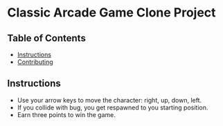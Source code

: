 # Classic Arcade Game Clone Project

## Table of Contents

- [Instructions](#instructions)
- [Contributing](#contributing)

## Instructions
* Use your arrow keys to move the character: right, up, down, left. 
* If you collide with bug, you get respawned to you starting position.
* Earn three points to win the game. 
